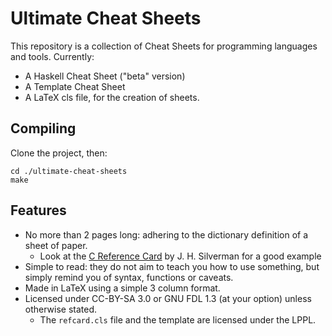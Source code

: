 Ultimate Cheat Sheets
=====================

This repository is a collection of Cheat Sheets for programming languages and
tools.  Currently:

* A Haskell Cheat Sheet  ("beta" version)
* A Template Cheat Sheet
* A LaTeX cls file, for the creation of sheets.


Compiling
---------

Clone the project, then:

    cd ./ultimate-cheat-sheets
    make



Features
--------

* No more than 2 pages long: adhering to the dictionary definition of a sheet of paper.
	* Look at the [C Reference Card] by J. H. Silverman for a good example
* Simple to read: they do not aim to teach you how to use something, but simply
  remind you of syntax, functions or caveats.
* Made in LaTeX using a simple 3 column format.
* Licensed under CC-BY-SA 3.0 or GNU FDL 1.3  (at your option)  unless otherwise stated.
	* The `refcard.cls` file and the template are licensed under the LPPL.



[C Reference Card]: http://www.math.brown.edu/~jhs/ReferenceCards/CRefCard.v2.2.pdf
